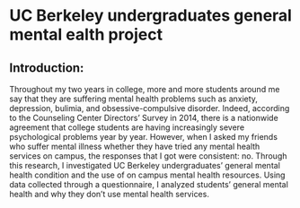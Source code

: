 # UC Berkeley undergraduates general mental ealth project
## Introduction:
Throughout my two years in college, more and more students around me say that they are
suffering mental health problems such as anxiety, depression, bulimia, and obsessive-compulsive
disorder. Indeed, according to the Counseling Center Directors’ Survey in 2014, there is a
nationwide agreement that college students are having increasingly severe psychological problems
year by year. However, when I asked my friends who suffer mental illness whether they have tried
any mental health services on campus, the responses that I got were consistent: no. Through this
research, I investigated UC Berkeley undergraduates’ general mental health condition and the use
of on campus mental health resources. Using data collected through a questionnaire, I analyzed
students’ general mental health and why they don’t use mental health services.
